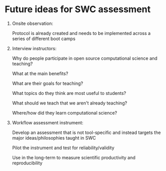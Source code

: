 # Future ideas for SWC assessment

1. Onsite observation: 
	
	Protocol is already created and needs to be implemented across a series of different boot camps

2. Interview instructors: 
	
	Why do people participate in open source computational science and teaching?

	What at the main benefits?

	What are their goals for teaching?

	What topics do they think are most useful to students?

	What should we teach that we aren't already teaching?
	
	Where/how did they learn computational science?

3. Workflow assessment instrument:

	Develop an assessment that is not tool-specific and instead targets the major ideas/philosophies taught in SWC

	Pilot the instrument and test for reliability/validity

	Use in the long-term to measure scientific productivity and reproducibility

